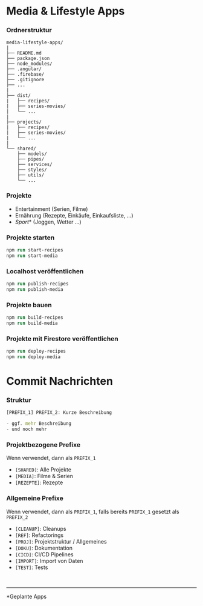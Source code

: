 # Media & Lifestyle Apps

### Ordnerstruktur

```
media-lifestyle-apps/
|
├── README.md
├── package.json
├── node_modules/
├── .angular/
├── .firebase/
├── .gitignore
├── ...
|
├── dist/
|   ├── recipes/
|   ├── series-movies/
|   └── ...
|
├── projects/
|   ├── recipes/
|   ├── series-movies/
|   └── ...
|
└── shared/
    ├── models/
    ├── pipes/
    ├── services/
    ├── styles/
    ├── utils/
    └── ...
```

### Projekte

- Entertainment (Serien, Filme)
- Ernährung (Rezepte, Einkäufe, Einkaufsliste, ...)
- _Sport_\* (Joggen, Wetter ...)

### Projekte starten

```ps
npm run start-recipes
npm run start-media
```

### Localhost veröffentlichen

```ps
npm run publish-recipes
npm run publish-media
```

### Projekte bauen

```ps
npm run build-recipes
npm run build-media
```

### Projekte mit Firestore veröffentlichen

```ps
npm run deploy-recipes
npm run deploy-media
```

# Commit Nachrichten

### Struktur

```js
[PREFIX_1] PREFIX_2: Kurze Beschreibung

- ggf. mehr Beschreibung
- und noch mehr
```

### Projektbezogene Prefixe

Wenn verwendet, dann als `PREFIX_1`

- `[SHARED]`: Alle Projekte
- `[MEDIA]`: Filme & Serien
- `[REZEPTE]`: Rezepte

### Allgemeine Prefixe

Wenn verwendet, dann als `PREFIX_1`, falls bereits `PREFIX_1` gesetzt als `PREFIX_2`

- `[CLEANUP]`: Cleanups
- `[REF]`: Refactorings
- `[PROJ]`: Projektstruktur / Allgemeines
- `[DOKU]`: Dokumentation
- `[CICD]`: CI/CD Pipelines
- `[IMPORT]`: Import von Daten
- `[TEST]`: Tests

&nbsp;

---

\*Geplante Apps
